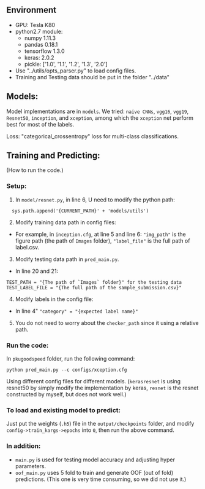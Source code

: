 ## Environment
- GPU: Tesla K80
- python2.7 module:
  - numpy 1.11.3
  - pandas 0.18.1
  - tensorflow 1.3.0
  - keras: 2.0.2
  - pickle: ['1.0', '1.1', '1.2', '1.3', '2.0']
- Use "../utils/opts_parser.py" to load config files.
- Training and Testing data should be put in the folder "../data"


## Models:
Model implementations are in `models`.
We tried: `naive CNNs`, `vgg16`, `vgg19`, `Resnet50`, `inception`, and `xception`, among which the `xception` net perform best for most of the labels.

Loss: "categorical_crossentropy" loss for multi-class classifications.


## Training and Predicting:
(How to run the code.)
### Setup:
1. In `model/resnet.py`, in line 6, U need to modify the python path:
```
  sys.path.append('{CURRENT_PATH}' + 'models/utils')
```

2. Modify training data path in config files:
- For example, in `inception.cfg`, at line 5 and line 6: `"img_path"` is the figure path (the path of `Images` folder), 
`"label_file"` is the full path of label.csv.

3. Modify testing data path in `pred_main.py`.
- In line 20 and 21:

```
TEST_PATH = "{The path of `Images` folder}" for the testing data
TEST_LABEL_FILE = "{The full path of the sample_submission.csv}"
```

4. Modify labels in the config file:
- In line 4" `"category" = "{expected label name}"`

5. You do not need to worry about the `checker_path` since it using a relative path.


### Run the code:
In `pkugoodspeed` folder, run the following command:

```
python pred_main.py --c configs/xception.cfg
```
Using different config files for different models. (`kerasresnet` is using resnet50 by simply modify the implementation by keras,
 `resnet` is the resnet constructed by myself, but does not work well.)
 
 
### To load and existing model to predict: 
Just put the weights (`.h5`) file in the `output/checkpoints` folder, and modify `config->train_kargs->epochs` into `0`, then run the above command.


### In addition:
- `main.py` is used for testing model accuracy and adjusting hyper parameters.
- `oof_main.py` uses 5 fold to train and generate OOF (out of fold) predictions. (This one is very time consuming, so we did not use it.)

